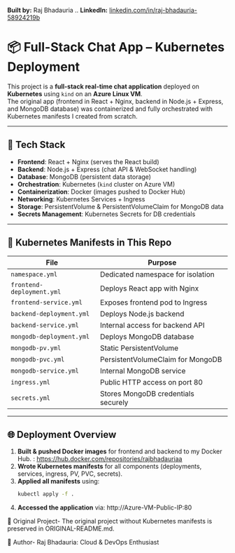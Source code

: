 **Built by:** Raj Bhadauria  ..
**LinkedIn:** [linkedin.com/in/raj-bhadauria-58924219b](https://www.linkedin.com/in/raj-bhadauria-58924219b/)


# 📦 Full-Stack Chat App – Kubernetes Deployment

This project is a **full-stack real-time chat application** deployed on **Kubernetes** using `kind` on an **Azure Linux VM**.  
The original app (frontend in React + Nginx, backend in Node.js + Express, and MongoDB database) was containerized and fully orchestrated with Kubernetes manifests I created from scratch.

---

## 🚀 Tech Stack

- **Frontend**: React + Nginx (serves the React build)
- **Backend**: Node.js + Express (chat API & WebSocket handling)
- **Database**: MongoDB (persistent data storage)
- **Orchestration**: Kubernetes (`kind` cluster on Azure VM)
- **Containerization**: Docker (images pushed to Docker Hub)
- **Networking**: Kubernetes Services + Ingress
- **Storage**: PersistentVolume & PersistentVolumeClaim for MongoDB data
- **Secrets Management**: Kubernetes Secrets for DB credentials

---

## 📂 Kubernetes Manifests in This Repo

| File | Purpose |
| --- | --- |
| `namespace.yml` | Dedicated namespace for isolation |
| `frontend-deployment.yml` | Deploys React app with Nginx |
| `frontend-service.yml` | Exposes frontend pod to Ingress |
| `backend-deployment.yml` | Deploys Node.js backend |
| `backend-service.yml` | Internal access for backend API |
| `mongodb-deployment.yml` | Deploys MongoDB database |
| `mongodb-pv.yml` | Static PersistentVolume |
| `mongodb-pvc.yml` | PersistentVolumeClaim for MongoDB |
| `mongodb-service.yml` | Internal MongoDB service |
| `ingress.yml` | Public HTTP access on port 80 |
| `secrets.yml` | Stores MongoDB credentials securely |

---

## 🌐 Deployment Overview

1. **Built & pushed Docker images** for frontend and backend to my Docker Hub. : https://hub.docker.com/repositories/rajbhadauriaa
2. **Wrote Kubernetes manifests** for all components (deployments, services, ingress, PV, PVC, secrets).
3. **Applied all manifests** using:
   ```bash
   kubectl apply -f .
4. **Accessed the application** via:
   http://Azure-VM-Public-IP:80


📄 Original Project-
The original project without Kubernetes manifests is preserved in ORIGINAL-README.md.



   🔗 Author-
Raj Bhadauria:
Cloud & DevOps Enthusiast




